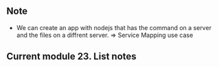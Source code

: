 ## Note

- We can create an app with nodejs that has the command 
on a server and the files on a diffrent server. => Service Mapping use case 



## Current module **23. List notes**
